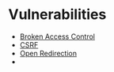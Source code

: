 # Vulnerabilities

- [Broken Access Control](Broken%20Access%20Control.md)
- [CSRF](CSRF.md)
- [Open Redirection](Open%20Redirection.md)
- 